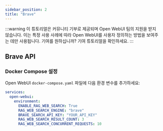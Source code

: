 ```yaml
---
sidebar_position: 2
title: "Brave"
---
```


:::warning
이 튜토리얼은 커뮤니티 기부로 제공되며 Open WebUI 팀의 지원을 받지 않습니다. 이는 특정 사용 사례에 따라 Open WebUI를 사용자 정의하는 방법을 보여주는 데만 사용됩니다. 기여를 원하십니까? 기여 튜토리얼을 확인하세요.
:::

## Brave API

### Docker Compose 설정

Open WebUI `docker-compose.yaml` 파일에 다음 환경 변수를 추가하세요:

```yaml
services:
  open-webui:
    environment:
      ENABLE_RAG_WEB_SEARCH: True
      RAG_WEB_SEARCH_ENGINE: "brave"
      BRAVE_SEARCH_API_KEY: "YOUR_API_KEY"
      RAG_WEB_SEARCH_RESULT_COUNT: 3
      RAG_WEB_SEARCH_CONCURRENT_REQUESTS: 10
```
